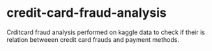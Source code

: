 # credit-card-fraud-analysis
Crditcard fraud analysis performed on kaggle data to check if their is relation betweeen credit card frauds and payment methods.
